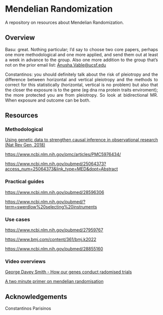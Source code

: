 # Mendelian Randomization

<div align="justify">

A repository on resources about Mendelian Randomization.

## Overview

Basu: great. Nothing particular; I’d say to choose two core papers, perhaps one more methodological and one more applied, and send them out at least a week in advance to the group. Also one more addition to the group that’s not on the prior email list: Anusha.Vable@ucsf.edu

Constantinos: you should definitely talk about the risk of pleiotropy and the difference between horizontal and vertical pleiotropy and the methods to correct for this statistically (horizontal, vertical is no problem) but also that the closer the exposure is to the gene (eg dna rna protein traits enviroment); the more protected you are from pleiotropy. So look at bidirectional MR. When exposure and outcome can be both.

## Resources

### Methodological

[Using genetic data to strengthen causal inference in observational research (Nat Rev Gen, 2018)](https://www.nature.com/articles/s41576-018-0020-3)

https://www.ncbi.nlm.nih.gov/pmc/articles/PMC5976434/

https://www.ncbi.nlm.nih.gov/pubmed/25064373?access_num=25064373&link_type=MED&dopt=Abstract

### Practical guides

https://www.ncbi.nlm.nih.gov/pubmed/28596306

https://www.ncbi.nlm.nih.gov/pubmed/?term=swerdlow%20selecting%20instruments

### Use cases

https://www.ncbi.nlm.nih.gov/pubmed/27959767

https://www.bmj.com/content/361/bmj.k2022

https://www.ncbi.nlm.nih.gov/pubmed/28855160

### Video overviews

[George Davey Smith - How our genes conduct radomised trials](https://youtu.be/rjMwcTttKoQ)

[A two minute primer on mendelian randomisation](https://youtu.be/LoTgfGotaQ4)



## Acknowledgements

Constantinos Parisinos



</div>
